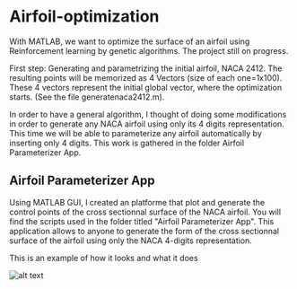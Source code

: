 # Airfoil-optimization
With MATLAB, we want to optimize the surface of an airfoil using Reinforcement learning by genetic algorithms. The project still on progress.

First step: Generating and parametrizing the initial airfoil, NACA 2412. The resulting points will be memorized as 4 Vectors (size of each one=1x100). These 4 vectors represent the initial global vector, where the optimization starts. (See the file generatenaca2412.m).

In order to have a general algorithm, I thought of doing some modifications in order to generate any NACA airfoil using only its 4 digits representation. This time we will be able to parameterize any airfoil automatically by inserting only 4 digits. This work is gathered in the folder Airfoil Parameterizer App.

## Airfoil Parameterizer App

Using MATLAB GUI, I created an platforme that plot and generate the control points of the cross sectionnal surface of the NACA airfoil. You will find the scripts used in the folder titled "Airfoil Parameterizer App". This application allows to anyone to generate the form of the cross sectionnal surface of the airfoil using only the NACA 4-digits representation.

This is an example of how it looks and what it does

![alt text](https://i.ibb.co/tsFh89P/Capture-d-e-cran-2019-04-12-a-18-11-51.png)
